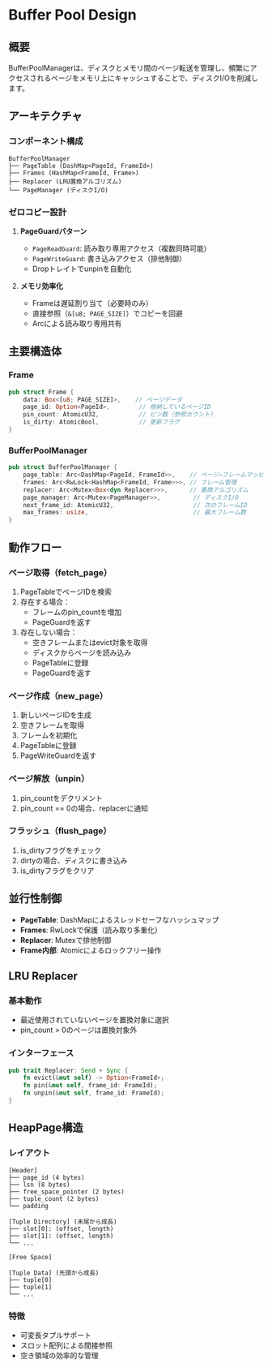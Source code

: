 # Buffer Pool Design

## 概要

BufferPoolManagerは、ディスクとメモリ間のページ転送を管理し、頻繁にアクセスされるページをメモリ上にキャッシュすることで、ディスクI/Oを削減します。

## アーキテクチャ

### コンポーネント構成

```
BufferPoolManager
├── PageTable (DashMap<PageId, FrameId>)
├── Frames (HashMap<FrameId, Frame>)
├── Replacer (LRU置換アルゴリズム)
└── PageManager (ディスクI/O)
```

### ゼロコピー設計

1. **PageGuardパターン**
   - `PageReadGuard`: 読み取り専用アクセス（複数同時可能）
   - `PageWriteGuard`: 書き込みアクセス（排他制御）
   - Dropトレイトでunpinを自動化

2. **メモリ効率化**
   - Frameは遅延割り当て（必要時のみ）
   - 直接参照（`&[u8; PAGE_SIZE]`）でコピーを回避
   - Arcによる読み取り専用共有

## 主要構造体

### Frame
```rust
pub struct Frame {
    data: Box<[u8; PAGE_SIZE]>,    // ページデータ
    page_id: Option<PageId>,        // 格納しているページID
    pin_count: AtomicU32,           // ピン数（参照カウント）
    is_dirty: AtomicBool,           // 更新フラグ
}
```

### BufferPoolManager
```rust
pub struct BufferPoolManager {
    page_table: Arc<DashMap<PageId, FrameId>>,    // ページ→フレームマッピング
    frames: Arc<RwLock<HashMap<FrameId, Frame>>>, // フレーム管理
    replacer: Arc<Mutex<Box<dyn Replacer>>>,      // 置換アルゴリズム
    page_manager: Arc<Mutex<PageManager>>,         // ディスクI/O
    next_frame_id: AtomicU32,                      // 次のフレームID
    max_frames: usize,                             // 最大フレーム数
}
```

## 動作フロー

### ページ取得（fetch_page）
1. PageTableでページIDを検索
2. 存在する場合：
   - フレームのpin_countを増加
   - PageGuardを返す
3. 存在しない場合：
   - 空きフレームまたはevict対象を取得
   - ディスクからページを読み込み
   - PageTableに登録
   - PageGuardを返す

### ページ作成（new_page）
1. 新しいページIDを生成
2. 空きフレームを取得
3. フレームを初期化
4. PageTableに登録
5. PageWriteGuardを返す

### ページ解放（unpin）
1. pin_countをデクリメント
2. pin_count == 0の場合、replacerに通知

### フラッシュ（flush_page）
1. is_dirtyフラグをチェック
2. dirtyの場合、ディスクに書き込み
3. is_dirtyフラグをクリア

## 並行性制御

- **PageTable**: DashMapによるスレッドセーフなハッシュマップ
- **Frames**: RwLockで保護（読み取り多重化）
- **Replacer**: Mutexで排他制御
- **Frame内部**: Atomicによるロックフリー操作

## LRU Replacer

### 基本動作
- 最近使用されていないページを置換対象に選択
- pin_count > 0のページは置換対象外

### インターフェース
```rust
pub trait Replacer: Send + Sync {
    fn evict(&mut self) -> Option<FrameId>;
    fn pin(&mut self, frame_id: FrameId);
    fn unpin(&mut self, frame_id: FrameId);
}
```

## HeapPage構造

### レイアウト
```
[Header]
├── page_id (4 bytes)
├── lsn (8 bytes)
├── free_space_pointer (2 bytes)
├── tuple_count (2 bytes)
└── padding

[Tuple Directory] (末尾から成長)
├── slot[0]: (offset, length)
├── slot[1]: (offset, length)
└── ...

[Free Space]

[Tuple Data] (先頭から成長)
├── tuple[0]
├── tuple[1]
└── ...
```

### 特徴
- 可変長タプルサポート
- スロット配列による間接参照
- 空き領域の効率的な管理
